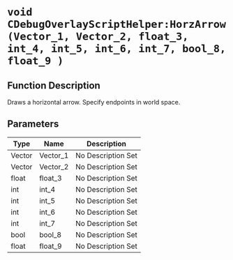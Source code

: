 # `void CDebugOverlayScriptHelper:HorzArrow(Vector_1, Vector_2, float_3, int_4, int_5, int_6, int_7, bool_8, float_9 )`
## Function Description
Draws a horizontal arrow. Specify endpoints in world space.
## Parameters
Type|Name|Description
--|--|--
Vector|Vector_1|No Description Set
Vector|Vector_2|No Description Set
float|float_3|No Description Set
int|int_4|No Description Set
int|int_5|No Description Set
int|int_6|No Description Set
int|int_7|No Description Set
bool|bool_8|No Description Set
float|float_9|No Description Set
